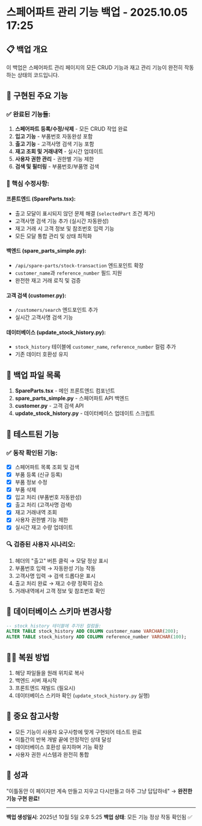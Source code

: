 # 스페어파트 관리 기능 백업 - 2025.10.05 17:25

## 📋 백업 개요
이 백업은 스페어파트 관리 페이지의 모든 CRUD 기능과 재고 관리 기능이 완전히 작동하는 상태의 코드입니다.

## 🎯 구현된 주요 기능

### ✅ 완료된 기능들:
1. **스페어파트 등록/수정/삭제** - 모든 CRUD 작업 완료
2. **입고 기능** - 부품번호 자동완성 포함
3. **출고 기능** - 고객사명 검색 기능 포함 
4. **재고 조회 및 거래내역** - 실시간 업데이트
5. **사용자 권한 관리** - 권한별 기능 제한
6. **검색 및 필터링** - 부품번호/부품명 검색

### 🔧 핵심 수정사항:

#### 프론트엔드 (SpareParts.tsx):
- 출고 모달이 표시되지 않던 문제 해결 (`selectedPart` 조건 제거)
- 고객사명 검색 기능 추가 (실시간 자동완성)
- 재고 거래 시 고객 정보 및 참조번호 입력 기능
- 모든 모달 통합 관리 및 상태 최적화

#### 백엔드 (spare_parts_simple.py):
- `/api/spare-parts/stock-transaction` 엔드포인트 확장
- `customer_name`과 `reference_number` 필드 지원
- 완전한 재고 거래 로직 및 검증

#### 고객 검색 (customer.py):
- `/customers/search` 엔드포인트 추가
- 실시간 고객사명 검색 기능

#### 데이터베이스 (update_stock_history.py):
- `stock_history` 테이블에 `customer_name`, `reference_number` 컬럼 추가
- 기존 데이터 호환성 유지

## 📁 백업 파일 목록

1. **SpareParts.tsx** - 메인 프론트엔드 컴포넌트
2. **spare_parts_simple.py** - 스페어파트 API 백엔드
3. **customer.py** - 고객 검색 API
4. **update_stock_history.py** - 데이터베이스 업데이트 스크립트

## 🚀 테스트된 기능

### ✅ 동작 확인된 기능:
- [x] 스페어파트 목록 조회 및 검색
- [x] 부품 등록 (신규 등록)
- [x] 부품 정보 수정
- [x] 부품 삭제
- [x] 입고 처리 (부품번호 자동완성)
- [x] 출고 처리 (고객사명 검색)
- [x] 재고 거래내역 조회
- [x] 사용자 권한별 기능 제한
- [x] 실시간 재고 수량 업데이트

### 🔍 검증된 사용자 시나리오:
1. 헤더의 "출고" 버튼 클릭 → 모달 정상 표시
2. 부품번호 입력 → 자동완성 기능 작동
3. 고객사명 입력 → 검색 드롭다운 표시
4. 출고 처리 완료 → 재고 수량 정확히 감소
5. 거래내역에서 고객 정보 및 참조번호 확인

## 💾 데이터베이스 스키마 변경사항

```sql
-- stock_history 테이블에 추가된 컬럼들:
ALTER TABLE stock_history ADD COLUMN customer_name VARCHAR(200);
ALTER TABLE stock_history ADD COLUMN reference_number VARCHAR(100);
```

## 🏃‍♂️ 복원 방법

1. 해당 파일들을 원래 위치로 복사
2. 백엔드 서버 재시작
3. 프론트엔드 재빌드 (필요시)
4. 데이터베이스 스키마 확인 (`update_stock_history.py` 실행)

## 📝 중요 참고사항

- 모든 기능이 사용자 요구사항에 맞게 구현되어 테스트 완료
- 이틀간의 반복 개발 끝에 안정적인 상태 달성
- 데이터베이스 호환성 유지하며 기능 확장
- 사용자 권한 시스템과 완전히 통합

## 🎉 성과
"이틀동안 이 페이지만 계속 만들고 지우고 다시만들고 아주 그냥 답답하네" → **완전한 기능 구현 완료!**

---
**백업 생성일시**: 2025년 10월 5일 오후 5:25
**백업 상태**: 모든 기능 정상 작동 확인됨 ✅